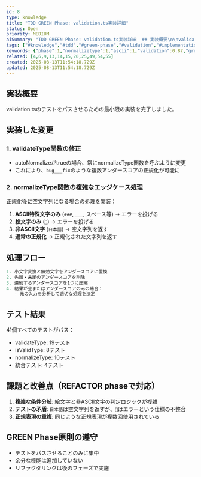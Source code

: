 ```yaml
---
id: 8
type: knowledge
title: "TDD GREEN Phase: validation.ts実装詳細"
status: Open
priority: MEDIUM
aiSummary: "TDD GREEN Phase: validation.ts実装詳細  ## 実装概要\n\nvalidation.tsのテストをパスさせるための最小限の実装を完了しました。\n\n## 実装した変更\n\n### 1. validateType関数の修正\n- autoNormalizeがtrueの場合、常にnormalizeType関数を呼ぶように変更\n- これにより、`bug___fix`のような複数アン"
tags: ["#knowledge","#tdd","#green-phase","#validation","#implementation"]
keywords: {"phase":1,"normalizetype":1,"ascii":1,"validation":0.87,"green":0.87}
related: [4,6,9,13,14,15,20,25,49,54,55]
created: 2025-08-13T11:54:18.729Z
updated: 2025-08-13T11:54:18.729Z
---
```


## 実装概要

validation.tsのテストをパスさせるための最小限の実装を完了しました。

## 実装した変更

### 1. validateType関数の修正
- autoNormalizeがtrueの場合、常にnormalizeType関数を呼ぶように変更
- これにより、`bug___fix`のような複数アンダースコアの正規化が可能に

### 2. normalizeType関数の複雑なエッジケース処理
正規化後に空文字列になる場合の処理を実装：

1. **ASCII特殊文字のみ** (`###`, `___`, スペース等) → エラーを投げる
2. **絵文字のみ** (`🚀`) → エラーを投げる  
3. **非ASCII文字** (`日本語`) → 空文字列を返す
4. **通常の正規化** → 正規化された文字列を返す

## 処理フロー

```javascript
1. 小文字変換と無効文字をアンダースコアに置換
2. 先頭・末尾のアンダースコアを削除
3. 連続するアンダースコアを1つに圧縮
4. 結果が空またはアンダースコアのみの場合：
   - 元の入力を分析して適切な処理を決定
```

## テスト結果

41個すべてのテストがパス：
- validateType: 19テスト
- isValidType: 8テスト  
- normalizeType: 10テスト
- 統合テスト: 4テスト

## 課題と改善点（REFACTOR phaseで対応）

1. **複雑な条件分岐**: 絵文字と非ASCII文字の判定ロジックが複雑
2. **テストの矛盾**: `日本語`は空文字列を返すが、`🚀`はエラーという仕様の不整合
3. **正規表現の重複**: 同じような正規表現が複数回使用されている

## GREEN Phase原則の遵守

- テストをパスさせることのみに集中
- 余分な機能は追加していない
- リファクタリングは後のフェーズで実施